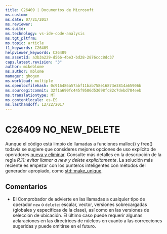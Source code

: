 ```yaml
---
title: C26409 | Documentos de Microsoft
ms.custom: 
ms.date: 07/21/2017
ms.reviewer: 
ms.suite: 
ms.technology: vs-ide-code-analysis
ms.tgt_pltfrm: 
ms.topic: article
f1_keywords: C26409
helpviewer_keywords: C26409
ms.assetid: a3b3a229-d566-4be3-bd28-2876ccc8dc37
caps.latest.revision: "3"
author: mikeblome
ms.author: mblome
manager: ghogen
ms.workload: multiple
ms.openlocfilehash: 0c916486a57abf11bab758e16873e3814a65906b
ms.sourcegitcommit: 32f1a690fc445f9586d53698fc82c7debd784eeb
ms.translationtype: MT
ms.contentlocale: es-ES
ms.lasthandoff: 12/22/2017
---
```

# <a name="c26409-nonewdelete"></a>C26409 NO_NEW_DELETE
  Aunque el código está limpio de llamadas a funciones malloc() y free() todavía se sugiere que consideres mejores opciones de uso explícito de operadores [nueva y eliminar](/cpp/cpp/new-and-delete-operators). Consulte más detalles en la descripción de la regla *R.11: evitar llamar a new y delete explícitamente*. La solución más reciente es empezar con los punteros inteligentes con métodos del generador apropiado, como [std::make_unique](/cpp/standard-library/memory-functions#make_unique).

## <a name="remarks"></a>Comentarios
- El Comprobador de advierte en las llamadas a cualquier tipo de operador `new` o `delete`: escalar, vector, versiones sobrecargadas (globales y específicas de la clase), así como en las versiones de selección de ubicación. El último caso puede requerir algunas aclaraciones en las directrices de núcleos en cuanto a las correcciones sugeridas y puede omitirse en el futuro.
